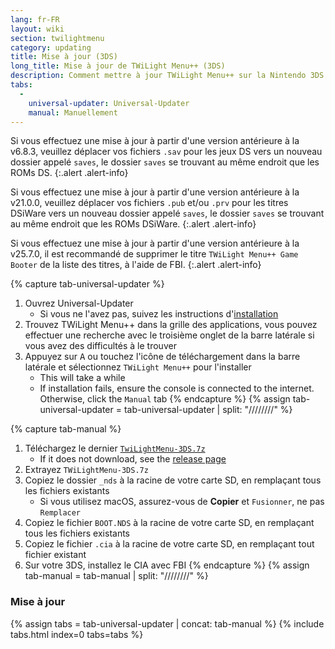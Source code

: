 ```yaml
---
lang: fr-FR
layout: wiki
section: twilightmenu
category: updating
title: Mise à jour (3DS)
long_title: Mise à jour de TWiLight Menu++ (3DS)
description: Comment mettre à jour TWiLight Menu++ sur la Nintendo 3DS
tabs:
  - 
    universal-updater: Universal-Updater
    manual: Manuellement
---
```


Si vous effectuez une mise à jour à partir d'une version antérieure à la v6.8.3, veuillez déplacer vos fichiers `.sav` pour les jeux DS vers un nouveau dossier appelé `saves`, le dossier `saves` se trouvant au même endroit que les ROMs DS.
{:.alert .alert-info}

Si vous effectuez une mise à jour à partir d'une version antérieure à la v21.0.0, veuillez déplacer vos fichiers `.pub` et/ou `.prv` pour les titres DSiWare vers un nouveau dossier appelé `saves`, le dossier `saves` se trouvant au même endroit que les ROMs DSiWare.
{:.alert .alert-info}

Si vous effectuez une mise à jour à partir d'une version antérieure à la v25.7.0, il est recommandé de supprimer le titre `TWiLight Menu++ Game Booter` de la liste des titres, à l'aide de FBI.
{:.alert .alert-info}

{% capture tab-universal-updater %}
1. Ouvrez Universal-Updater
    - Si vous ne l'avez pas, suivez les instructions d'[installation](installing-3ds)
1. Trouvez TWiLight Menu++ dans la grille des applications, vous pouvez effectuer une recherche avec le troisième onglet de la barre latérale si vous avez des difficultés à le trouver
1. Appuyez sur <kbd class="face">A</kbd> ou touchez l'icône de téléchargement dans la barre latérale et sélectionnez `TWiLight Menu++` pour l'installer
    - This will take a while
    - If installation fails, ensure the console is connected to the internet. Otherwise, click the `Manual` tab
{% endcapture %}
{% assign tab-universal-updater = tab-universal-updater | split: "////////" %}

{% capture tab-manual %}
1. Téléchargez le dernier [`TwiLightMenu-3DS.7z`](https://github.com/DS-Homebrew/TWiLightMenu/releases/latest/download/TWiLightMenu-3DS.7z)
    - If it does not download, see the [release page](https://github.com/DS-Homebrew/TWiLightMenu/releases/latest)
1. Extrayez `TWiLightMenu-3DS.7z`
1. Copiez le dossier `_nds` à la racine de votre carte SD, en remplaçant tous les fichiers existants
    - Si vous utilisez macOS, assurez-vous de **Copier** et `Fusionner`, ne pas `Remplacer`
1. Copiez le fichier `BOOT.NDS` à la racine de votre carte SD, en remplaçant tous les fichiers existants
1. Copiez le fichier `.cia` à la racine de votre carte SD, en remplaçant tout fichier existant
1. Sur votre 3DS, installez le CIA avec FBI
{% endcapture %}
{% assign tab-manual = tab-manual | split: "////////" %}

### Mise à jour

{% assign tabs = tab-universal-updater | concat: tab-manual %}
{% include tabs.html index=0 tabs=tabs %}

